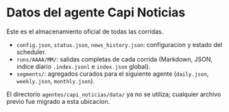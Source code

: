 # Datos del agente Capi Noticias

Este es el almacenamiento oficial de todas las corridas.

- `config.json`, `status.json`, `news_history.json`: configuracion y estado del scheduler.
- `runs/AAAA/MM/`: salidas completas de cada corrida (Markdown, JSON, indice diario `.index.jsonl` e `index.json` global).
- `segments/`: agregados curados para el siguiente agente (`daily.json`, `weekly.json`, `monthly.json`).

El directorio `agentes/capi_noticias/data/` ya no se utiliza; cualquier archivo previo fue migrado a esta ubicacion.
